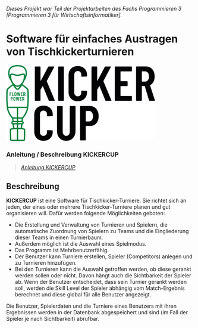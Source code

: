 ﻿_Dieses Projekt war Teil der Projektarbeiten des Fachs Programmieren 3 [Programmieren 3 für Wirtschaftsinformatiker]._

# Software für einfaches Austragen von Tischkickerturnieren
<img src="img/logo.png" width="400" alt="KICKERCUP LOGO">


### Anleitung / Beschreibung KICKERCUP
>[_Anleitung KICKERCUP_](https://github.com/Team-FlowerPower/KICKERCUP/blob/master/KICKERCUP_Anleitung.md)


## Beschreibung

**KICKERCUP** ist eine Software für Tischkicker-Turniere. 
Sie richtet sich an jeden, der eines oder mehrere Tischkicker-Turniere planen und gut organisieren will. 
Dafür werden folgende Möglichkeiten geboten: 
* Die Erstellung und Verwaltung von Turnieren und Spielern, die automatische Zuordnung von Spielern zu Teams und die Eingliederung dieser Teams in einen Turnierbaum. 
* Außerdem möglich ist die Auswahl eines Spielmodus. 
* Das Programm ist Mehrbenutzerfähig. 
* Der Benutzer kann Turniere erstellen, Spieler (Competitors) anlegen und zu Turnieren hinzufügen. 
* Bei den Turnieren kann die Auswahl getroffen werden, ob diese gerankt werden sollen oder nicht. Davon hängt auch die Sichtbarkeit der Spieler ab. Wenn der Benutzer entscheidet, 
dass sein Turnier gerankt werden soll, werden die Skill Level der Spieler abhängig vom Match-Ergebnis berechnet und diese global für alle Benutzer angezeigt.

Die Benutzer, Spielerdaten und die Turniere eines Benutzers mit ihren Ergebnissen werden in der Datenbank abgespeichert und 
sind (im Fall der Spieler je nach Sichtbarkeit) abrufbar.
